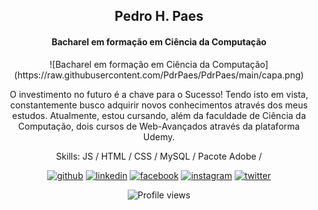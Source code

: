 <div align = "center" >
  <h2>Pedro H. Paes</h2>
  <h4>Bacharel em formação em Ciência da Computação</h4>
![Bacharel em formação em Ciência da Computação](https://raw.githubusercontent.com/PdrPaes/PdrPaes/main/capa.png)

O investimento no futuro é a chave para o Sucesso! Tendo isto em vista, constantemente busco adquirir novos conhecimentos através dos meus estudos. Atualmente, estou cursando, além da faculdade de Ciência da Computação, dois cursos de Web-Avançados através da plataforma Udemy.

Skills: JS / HTML / CSS / MySQL / Pacote Adobe / 



[<img src='https://cdn.jsdelivr.net/npm/simple-icons@3.0.1/icons/github.svg' alt='github' height='40' margin-left='40'>](https://github.com/PdrPaes)  [<img src='https://cdn.jsdelivr.net/npm/simple-icons@3.0.1/icons/linkedin.svg' alt='linkedin' height='40' margin-left='40'>](https://www.linkedin.com/in/pedrohenriquepaes/)  [<img src='https://cdn.jsdelivr.net/npm/simple-icons@3.0.1/icons/facebook.svg' alt='facebook' height='40' margin-left='40'>](https://www.facebook.com/PdrPaes)  [<img src='https://cdn.jsdelivr.net/npm/simple-icons@3.0.1/icons/instagram.svg' alt='instagram' height='40' margin-left='40'>](https://www.instagram.com/paes.pedro/)  [<img src='https://cdn.jsdelivr.net/npm/simple-icons@3.0.1/icons/twitter.svg' alt='twitter' height='40' margin-left='40'>](https://twitter.com/PdrPaeZ)

![Profile views](https://gpvc.arturio.dev/PdrPaes)  

</div>

